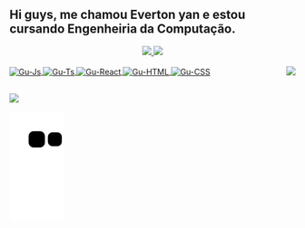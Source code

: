 ##  Hi guys, me chamou Everton yan e estou cursando Engenheiria da Computação.
<div align="center">
  <a href="https://github.com/LuizGusta21">
  <img height="150em" src="https://github-readme-stats.vercel.app/api?username=LuizGusta21&show_icons=true&theme=dracula&include_all_commits=true&count_private=true"/>
  <img height="150em" src="https://github-readme-stats.vercel.app/api/top-langs/?username=LuizGusta21&layout=compact&langs_count=7&theme=dracula"/>
</div>
<div style="display: inline_block">
</br>
  <img align="center" alt="Gu-Js" height="30" width="40" src="https://raw.githubusercontent.com/devicons/devicon/master/icons/javascript/javascript-plain .svg">
  <img align="center" alt="Gu-Ts" height="30" width="40" src="https://raw.githubusercontent.com/devicons/devicon/master/icons/typescript/typescript-plain .svg">
  <img align="center" alt="Gu-React" height="30" width="40" src="https://raw.githubusercontent.com/devicons/devicon/master/icons/react/react-original .svg">
  <img align="center" alt="Gu-HTML" height="30" width="40" src="https://raw.githubusercontent.com/devicons/devicon/master/icons/html5/html5-original .svg">
  <img align="center" alt="Gu-CSS" height="30" width="40" src="https://raw.githubusercontent.com/devicons/devicon/master/icons/css3/css3-original .svg">
  <img align="right" height="150" src="https://i.pinimg.com/736x/15/6c/1e/156c1e97633354ed7afc3408e2bee1ea.jpg" />
</div>
  
  ##
 
<div>
  <a href="https://www.linkedin.com/in/everton-yan-de-jesus-souza-98754597/" target="_blank"><img src="https://img.shields.io/badge/-LinkedIn-%230077B5? style=for-the-badge&logo=linkedin&logoColor=white" target="_blank"></a>
 
  ![ Animação de cobra ](https://github.com/LuizGusta21/LuizGusta21/blob/output/github-contribution-grid-snake.svg)
 
</div>
